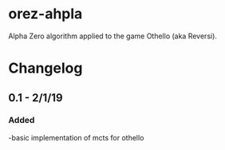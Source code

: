 # orez-ahpla
Alpha Zero algorithm applied to the game Othello (aka Reversi).

# Changelog
## 0.1 - 2/1/19
### Added
-basic implementation of mcts for othello
